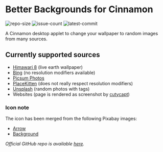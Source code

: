 # Better Backgrounds for Cinnamon #

![repo-size](https://img.shields.io/github/repo-size/simonmicro/better-backgrounds)
![issue-count](https://img.shields.io/github/issues/simonmicro/better-backgrounds)
![latest-commit](https://img.shields.io/github/last-commit/simonmicro/better-backgrounds)

A Cinnamon desktop applet to change your wallpaper to random images from many sources.

## Currently supported sources ##

* [Himawari 8](https://himawari8.nict.go.jp/) (live earth wallpaper)
* [Bing](https://www.bing.com/) (no resolution modifiers available)
* [Picsum Photos](https://picsum.photos/)
* [PlaceKitten](http://placekitten.com/) (does not really respect resolution modifiers)
* [Unsplash](https://unsplash.com/) (random photos with tags)
* Websites (page is rendered as screenshot by [cutycapt](http://cutycapt.sourceforge.net/))

### Icon note ###

The icon has been merged from the following Pixabay images:
- [Arrow](https://pixabay.com/vectors/recycle-reload-icon-arrown-circle-159650/)
- [Background](https://pixabay.com/vectors/background-mesh-triangle-polygon-1430103/)

_Official GitHub repo is available [here](https://github.com/Simonmicro/cinnamon-spices-applets)._
